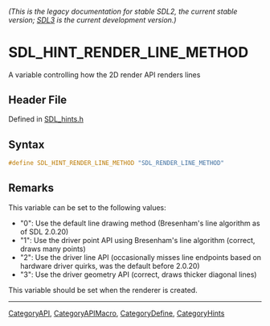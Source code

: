 ###### (This is the legacy documentation for stable SDL2, the current stable version; [SDL3](https://wiki.libsdl.org/SDL3/) is the current development version.)
# SDL_HINT_RENDER_LINE_METHOD

A variable controlling how the 2D render API renders lines

## Header File

Defined in [SDL_hints.h](https://github.com/libsdl-org/SDL/blob/SDL2/include/SDL_hints.h)

## Syntax

```c
#define SDL_HINT_RENDER_LINE_METHOD "SDL_RENDER_LINE_METHOD"
```

## Remarks

This variable can be set to the following values:

- "0": Use the default line drawing method (Bresenham's line algorithm as
  of SDL 2.0.20)
- "1": Use the driver point API using Bresenham's line algorithm (correct,
  draws many points)
- "2": Use the driver line API (occasionally misses line endpoints based on
  hardware driver quirks, was the default before 2.0.20)
- "3": Use the driver geometry API (correct, draws thicker diagonal lines)

This variable should be set when the renderer is created.

----
[CategoryAPI](CategoryAPI), [CategoryAPIMacro](CategoryAPIMacro), [CategoryDefine](CategoryDefine), [CategoryHints](CategoryHints)


